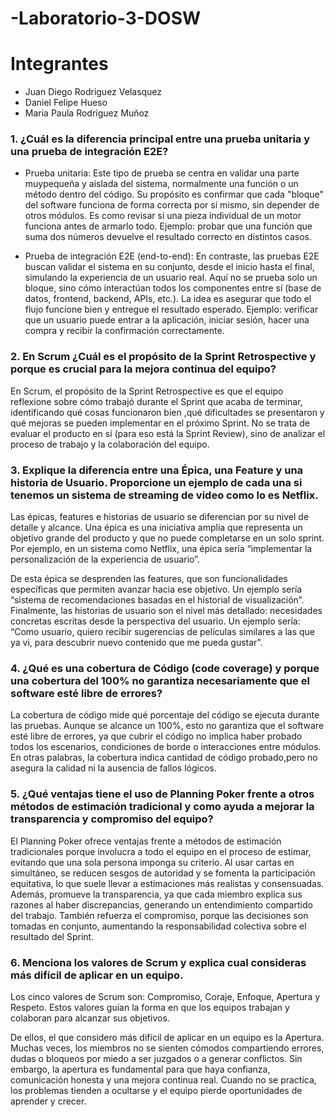 # -Laboratorio-3-DOSW
# Integrantes
- Juan Diego Rodriguez Velasquez
- Daniel Felipe Hueso
- Maria Paula Rodriguez Muñoz

### 1. ¿Cuál es la diferencia principal entre una prueba unitaria y una prueba de integración E2E? 

- Prueba unitaria:
Este tipo de prueba se centra en validar una parte muypequeña y aislada del sistema, normalmente una
función o un método dentro del código.
Su propósito es confirmar que cada "bloque" del software funciona de forma correcta por sí mismo, 
sin depender de otros módulos. Es como revisar si una pieza individual de un motor funciona antes de armarlo todo.
Ejemplo: probar que una función que suma dos números devuelve el resultado correcto en distintos casos.

- Prueba de integración E2E (end-to-end):
En contraste, las pruebas E2E buscan validar el sistema en su conjunto, desde el 
inicio hasta el final, simulando la experiencia de un usuario real. Aquí no se prueba 
solo un bloque, sino cómo interactúan todos los componentes entre sí (base de datos, frontend, backend, APIs, etc.).
La idea es asegurar que todo el flujo funcione bien y entregue el resultado esperado.
Ejemplo: verificar que un usuario puede entrar a la aplicación, iniciar sesión, 
hacer una compra y recibir la confirmación correctamente.

### 2. En Scrum ¿Cuál es el propósito de la Sprint Retrospective y porque es crucial para la mejora continua del equipo? 
En Scrum, el propósito de la Sprint Retrospective es que el equipo reflexione sobre cómo
trabajó durante el Sprint que acaba de terminar, identificando qué cosas funcionaron bien
,qué dificultades se presentaron y qué mejoras se pueden implementar en el próximo Sprint. 
No se trata de evaluar el producto en sí (para eso está la Sprint Review), 
sino de analizar el proceso de trabajo y la colaboración del equipo.

### 3. Explique la diferencia entre una Épica, una Feature y una historia de Usuario. Proporcione un ejemplo de cada una si tenemos un sistema de streaming de video como lo es Netflix. 
Las épicas, features e historias de usuario se diferencian por su nivel de detalle y alcance.
Una épica es una iniciativa amplia que representa un objetivo grande del producto y que no puede completarse
en un solo sprint. Por ejemplo, en un sistema como Netflix, una épica sería “implementar la personalización
de la experiencia de usuario”.

De esta épica se desprenden las features, que son funcionalidades específicas que permiten avanzar hacia ese objetivo. 
Un ejemplo sería “sistema de recomendaciones basadas en el historial de visualización”.
Finalmente, las historias de usuario son el nivel más detallado: necesidades concretas
escritas desde la perspectiva del usuario. Un ejemplo sería: “Como usuario, quiero recibir
sugerencias de películas similares a las que ya vi, para descubrir nuevo contenido que me pueda gustar”.

### 4. ¿Qué es una cobertura de Código (code coverage) y porque una cobertura del 100% no garantiza necesariamente que el software esté libre de errores? 

La cobertura de código mide qué porcentaje del código se ejecuta durante las pruebas. 
Aunque se alcance un 100%, esto no garantiza que el software esté libre de errores, 
ya que cubrir el código no implica haber probado todos los escenarios, condiciones
de borde o interacciones entre módulos. En otras palabras, la cobertura indica cantidad
de código probado,pero no asegura la calidad ni la ausencia de fallos lógicos.


### 5. ¿Qué ventajas tiene el uso de Planning Poker frente a otros métodos de estimación tradicional y como ayuda a mejorar la transparencia y compromiso del equipo? 

El Planning Poker ofrece ventajas frente a métodos de estimación tradicionales porque involucra a todo el equipo
en el proceso de estimar, evitando que una sola persona imponga su criterio. Al usar cartas en simultáneo,
se reducen sesgos de autoridad y se fomenta la participación equitativa, lo que suele llevar a estimaciones
más realistas y consensuadas. Además, promueve la transparencia, ya que cada miembro explica sus razones al
haber discrepancias, generando un entendimiento compartido del trabajo. También refuerza el compromiso, porque
las decisiones son tomadas en conjunto, aumentando la responsabilidad colectiva sobre el resultado del Sprint.

### 6. Menciona los valores de Scrum y explica cual consideras más difícil de aplicar en un equipo. 

Los cinco valores de Scrum son: Compromiso, Coraje, Enfoque, Apertura y Respeto. 
Estos valores guían la forma en que los equipos trabajan y colaboran para alcanzar sus objetivos.

De ellos, el que considero más difícil de aplicar en un equipo es la Apertura. 
Muchas veces, los miembros no se sienten cómodos compartiendo errores,
dudas o bloqueos por miedo a ser juzgados o a generar conflictos. 
Sin embargo, la apertura es fundamental para que haya confianza,
comunicación honesta y una mejora continua real. Cuando no se practica, 
los problemas tienden a ocultarse y el equipo pierde oportunidades de aprender y crecer.